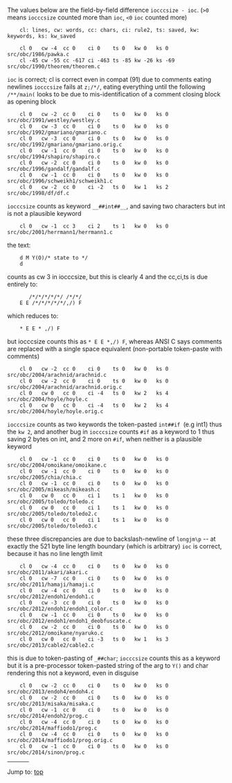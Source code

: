 The values below are the field-by-field difference `iocccsize - ioc`.
(`>0` means `iocccsize` counted more than `ioc`, `<0` `ioc` counted more)

```
    cl: lines, cw: words, cc: chars, ci: rule2, ts: saved, kw: keywords, ks: kw_saved

    cl 0   cw -4  cc 0    ci 0    ts 0   kw 0   ks 0   src/obc/1986/pawka.c
    cl -45 cw -55 cc -617 ci -463 ts -85 kw -26 ks -69 src/obc/1990/theorem/theorem.c
```

`ioc` is correct; cl is correct even in compat (91) due to comments eating newlines
`iocccsize` fails at `z;/*/`, eating everything until the following `/**/main(`
looks to be due to mis-identification of a comment closing block as opening block

```
    cl 0   cw -2  cc 0    ci 0    ts 0   kw 0   ks 0   src/obc/1991/westley/westley.c
    cl 0   cw -3  cc 0    ci 0    ts 0   kw 0   ks 0   src/obc/1992/gmariano/gmariano.c
    cl 0   cw -3  cc 0    ci 0    ts 0   kw 0   ks 0   src/obc/1992/gmariano/gmariano.orig.c
    cl 0   cw -1  cc 0    ci 0    ts 0   kw 0   ks 0   src/obc/1994/shapiro/shapiro.c
    cl 0   cw -2  cc 0    ci 0    ts 0   kw 0   ks 0   src/obc/1996/gandalf/gandalf.c
    cl 0   cw -1  cc 0    ci 0    ts 0   kw 0   ks 0   src/obc/1996/schweikh1/schweikh1.c
    cl 0   cw -2  cc 0    ci -2   ts 0   kw 1   ks 2   src/obc/1998/df/df.c
```

`iocccsize` counts as keyword `__##int##__`, and saving two characters but int
is not a plausible keyword

```
    cl 0   cw -1  cc 3    ci 2    ts 1   kw 0   ks 0   src/obc/2001/herrmann1/herrmann1.c
```

the text:

```
    d M Y(O)/* state to */
    d
```

counts as cw 3 in iocccsize, but this is clearly 4
and the cc,ci,ts is due entirely to:

```
       /*/*/*/*/*/ /*/*/
    E E /*/*/*/*/*/,/) F
```

which reduces to:

```
    * E E * ,/) F
```

but iocccsize counts this as `* E E *,/) F`, whereas ANSI C says comments are
replaced with a single space equivalent (non-portable token-paste with comments)

```
    cl 0   cw -2  cc 0    ci 0    ts 0   kw 0   ks 0   src/obc/2004/arachnid/arachnid.c
    cl 0   cw -2  cc 0    ci 0    ts 0   kw 0   ks 0   src/obc/2004/arachnid/arachnid.orig.c
    cl 0   cw 0   cc 0    ci -4   ts 0   kw 2   ks 4   src/obc/2004/hoyle/hoyle.c
    cl 0   cw 0   cc 0    ci -4   ts 0   kw 2   ks 4   src/obc/2004/hoyle/hoyle.orig.c
```

`iocccsize` counts as two keywords the token-pasted `int##if `(e.g int1)
thus the `kw 2`, and another bug in `iocccsize` counts `#if` as a keyword to 1
thus saving 2 bytes on int, and 2 more on `#if`, when neither is a plausible keyword

```
    cl 0   cw -1  cc 0    ci 0    ts 0   kw 0   ks 0   src/obc/2004/omoikane/omoikane.c
    cl 0   cw -1  cc 0    ci 0    ts 0   kw 0   ks 0   src/obc/2005/chia/chia.c
    cl 0   cw -1  cc 0    ci 0    ts 0   kw 0   ks 0   src/obc/2005/mikeash/mikeash.c
    cl 0   cw 0   cc 0    ci 1    ts 1   kw 0   ks 0   src/obc/2005/toledo/toledo.c
    cl 0   cw 0   cc 0    ci 1    ts 1   kw 0   ks 0   src/obc/2005/toledo/toledo2.c
    cl 0   cw 0   cc 0    ci 1    ts 1   kw 0   ks 0   src/obc/2005/toledo/toledo3.c
```

these three discrepancies are due to backslash-newline of `longjm\p` --
at exactly the 521 byte line length boundary (which is arbitrary)
`ioc` is correct, because it has no line length limit

```
    cl 0   cw -4  cc 0    ci 0    ts 0   kw 0   ks 0   src/obc/2011/akari/akari.c
    cl 0   cw -7  cc 0    ci 0    ts 0   kw 0   ks 0   src/obc/2011/hamaji/hamaji.c
    cl 0   cw -4  cc 0    ci 0    ts 0   kw 0   ks 0   src/obc/2012/endoh1/endoh1.c
    cl 0   cw -3  cc 0    ci 0    ts 0   kw 0   ks 0   src/obc/2012/endoh1/endoh1_color.c
    cl 0   cw -1  cc 0    ci 0    ts 0   kw 0   ks 0   src/obc/2012/endoh1/endoh1_deobfuscate.c
    cl 0   cw -2  cc 0    ci 0    ts 0   kw 0   ks 0   src/obc/2012/omoikane/nyaruko.c
    cl 0   cw 0   cc 0    ci -3   ts 0   kw 1   ks 3   src/obc/2013/cable2/cable2.c
```

this is due to token-pasting of `_##char`; `iocccsize` counts this as a keyword
but it is a pre-processor token-pasted string of the arg to `Y()` and char
rendering this not a keyword, even in disguise

```
    cl 0   cw -2  cc 0    ci 0    ts 0   kw 0   ks 0   src/obc/2013/endoh4/endoh4.c
    cl 0   cw -2  cc 0    ci 0    ts 0   kw 0   ks 0   src/obc/2013/misaka/misaka.c
    cl 0   cw -1  cc 0    ci 0    ts 0   kw 0   ks 0   src/obc/2014/endoh2/prog.c
    cl 0   cw -4  cc 0    ci 0    ts 0   kw 0   ks 0   src/obc/2014/maffiodo1/prog.c
    cl 0   cw -4  cc 0    ci 0    ts 0   kw 0   ks 0   src/obc/2014/maffiodo1/prog.orig.c
    cl 0   cw -1  cc 0    ci 0    ts 0   kw 0   ks 0   src/obc/2014/sinon/prog.c
```


<hr style="width:10%;text-align:left;margin-left:0">

Jump to: [top](#)


<!--

    Copyright © 1984-2024 by Landon Curt Noll. All Rights Reserved.

    You are free to share and adapt this file under the terms of this license:

        Creative Commons Attribution-ShareAlike 4.0 International (CC BY-SA 4.0)

    For more information, see:

        https://creativecommons.org/licenses/by-sa/4.0/

-->
